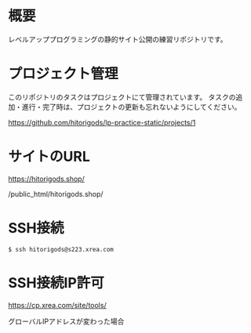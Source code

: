 # 概要
レベルアッププログラミングの静的サイト公開の練習リポジトリです。


# プロジェクト管理

このリポジトリのタスクはプロジェクトにて管理されています。
タスクの追加・進行・完了時は、プロジェクトの更新も忘れないようにしてください。

https://github.com/hitorigods/lp-practice-static/projects/1


# サイトのURL

https://hitorigods.shop/

/public_html/hitorigods.shop/


# SSH接続
```
$ ssh hitorigods@s223.xrea.com
```

# SSH接続IP許可

https://cp.xrea.com/site/tools/

グローバルIPアドレスが変わった場合
